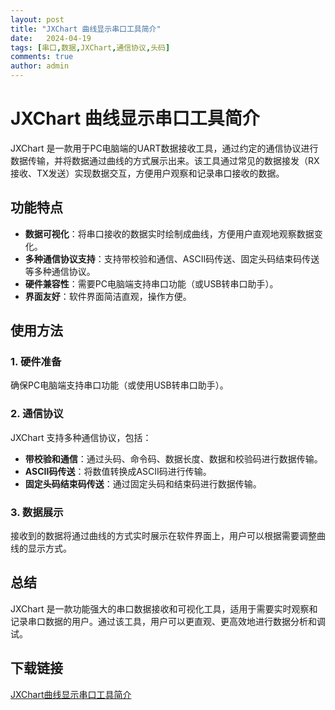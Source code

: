 ```yaml
---
layout: post
title: "JXChart 曲线显示串口工具简介"
date:   2024-04-19
tags: [串口,数据,JXChart,通信协议,头码]
comments: true
author: admin
---
```

# JXChart 曲线显示串口工具简介

JXChart 是一款用于PC电脑端的UART数据接收工具，通过约定的通信协议进行数据传输，并将数据通过曲线的方式展示出来。该工具通过常见的数据接发（RX接收、TX发送）实现数据交互，方便用户观察和记录串口接收的数据。

## 功能特点

- **数据可视化**：将串口接收的数据实时绘制成曲线，方便用户直观地观察数据变化。
- **多种通信协议支持**：支持带校验和通信、ASCII码传送、固定头码结束码传送等多种通信协议。
- **硬件兼容性**：需要PC电脑端支持串口功能（或USB转串口助手）。
- **界面友好**：软件界面简洁直观，操作方便。

## 使用方法

### 1. 硬件准备
确保PC电脑端支持串口功能（或使用USB转串口助手）。

### 2. 通信协议
JXChart 支持多种通信协议，包括：
- **带校验和通信**：通过头码、命令码、数据长度、数据和校验码进行数据传输。
- **ASCII码传送**：将数值转换成ASCII码进行传输。
- **固定头码结束码传送**：通过固定头码和结束码进行数据传输。

### 3. 数据展示
接收到的数据将通过曲线的方式实时展示在软件界面上，用户可以根据需要调整曲线的显示方式。

## 总结
JXChart 是一款功能强大的串口数据接收和可视化工具，适用于需要实时观察和记录串口数据的用户。通过该工具，用户可以更直观、更高效地进行数据分析和调试。

## 下载链接

[JXChart曲线显示串口工具简介](https://pan.quark.cn/s/d60b2c1f25c9)